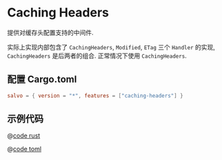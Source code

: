 # Caching Headers

提供对缓存头配置支持的中间件.

实际上实现内部包含了 `CachingHeaders`, `Modified`, `ETag` 三个 `Handler` 的实现, `CachingHeaders` 是后两者的组合. 正常情况下使用 `CachingHeaders`.

## 配置 Cargo.toml

```toml
salvo = { version = "*", features = ["caching-headers"] }
```

## 示例代码

<CodeGroup>
  <CodeGroupItem title="main.rs" active>

@[code rust](../../../codes/caching-headers/src/main.rs)

  </CodeGroupItem>
  <CodeGroupItem title="Cargo.toml">

@[code toml](../../../codes/caching-headers/Cargo.toml)

  </CodeGroupItem>
</CodeGroup>